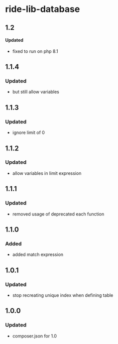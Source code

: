 # ride-lib-database

## 1.2
#### Updated
- fixed to run on php 8.1
## 1.1.4
### Updated
- but still allow variables

## 1.1.3
### Updated
- ignore limit of 0

## 1.1.2
### Updated
- allow variables in limit expression

## 1.1.1
### Updated
- removed usage of deprecated each function

## 1.1.0
### Added
- added match expression

## 1.0.1
### Updated
- stop recreating unique index when defining table

## 1.0.0
### Updated
- composer.json for 1.0
